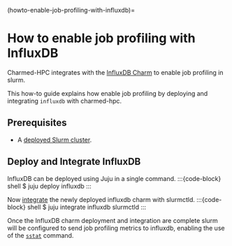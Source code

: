 (howto-enable-job-profiling-with-influxdb)=
# How to enable job profiling with InfluxDB

Charmed-HPC integrates with the [InfluxDB Charm](https://charmhub.io/influxdb) to enable job profiling in slurm.

This how-to guide explains how enable job profiling by deploying and integrating `influxdb` with charmed-hpc.

## Prerequisites

- A [deployed Slurm cluster](#howto-setup-deploy-slurm).

## Deploy and Integrate InfluxDB

InfluxDB can be deployed using Juju in a single command.
:::{code-block} shell
$ juju deploy influxdb
:::

Now [integrate](https://canonical-juju.readthedocs-hosted.com/en/latest/user/reference/juju-cli/list-of-juju-cli-commands/integrate/) the newly deployed influxdb charm with slurmctld.
:::{code-block} shell
$ juju integrate influxdb slurmctld
:::

Once the InfluxDB charm deployment and integration are complete slurm will be configured to send job profiling metrics to influxdb, enabling the use of the [`sstat`](https://slurm.schedmd.com/sstat.html) command.
